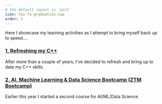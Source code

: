 ```yaml
---
# the default layout is 'post'
icon: fas fa-graduation-cap
order: 2
---
```


Here I showcase my learning activities as I attempt to bring myself back up to speed....

### [1. Refreshing my C++](https://designcodemastery.com/posts/refreshing-my-c++/)
After more than a couple of years, I've decided to refresh and bring up to date my C++ skills.

### [2. AI, Machine Learning & Data Science Bootcamp (ZTM Bootcamp)](https://designcodemastery.com)
Earlier this year I started a second course for AI/ML/Data Science.
